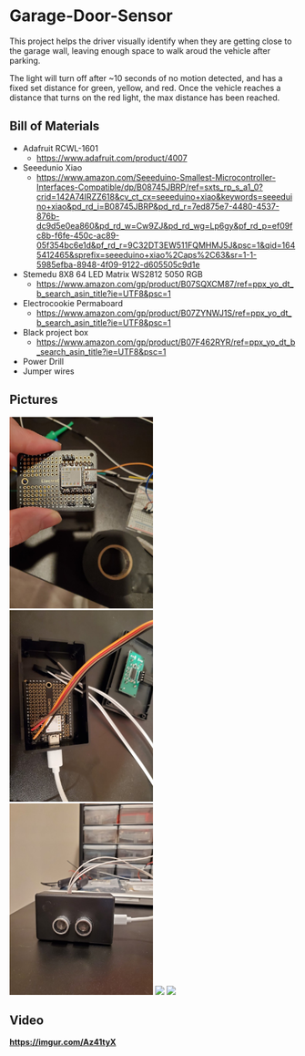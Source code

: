 # Garage-Door-Sensor

This project helps the driver visually identify when they are getting close to the garage wall, leaving enough space to walk aroud the vehicle after parking.

The light will turn off after ~10 seconds of no motion detected, and has a fixed set distance for green, yellow, and red. Once the vehicle reaches a distance that turns on the red light, the max distance has been reached.

## Bill of Materials

- Adafruit RCWL-1601
  - https://www.adafruit.com/product/4007
- Seeedunio Xiao
  - https://www.amazon.com/Seeeduino-Smallest-Microcontroller-Interfaces-Compatible/dp/B08745JBRP/ref=sxts_rp_s_a1_0?crid=142A74IRZZ618&cv_ct_cx=seeeduino+xiao&keywords=seeeduino+xiao&pd_rd_i=B08745JBRP&pd_rd_r=7ed875e7-4480-4537-876b-dc9d5e0ea860&pd_rd_w=Cw9ZJ&pd_rd_wg=Lp6gy&pf_rd_p=ef09fc8b-f6fe-450c-ac89-05f354bc6e1d&pf_rd_r=9C32DT3EW511FQMHMJ5J&psc=1&qid=1645412465&sprefix=seeeduino+xiao%2Caps%2C63&sr=1-1-5985efba-8948-4f09-9122-d605505c9d1e
- Stemedu 8X8 64 LED Matrix WS2812 5050 RGB
  - https://www.amazon.com/gp/product/B07SQXCM87/ref=ppx_yo_dt_b_search_asin_title?ie=UTF8&psc=1
- Electrocookie Permaboard
  - https://www.amazon.com/gp/product/B07ZYNWJ1S/ref=ppx_yo_dt_b_search_asin_title?ie=UTF8&psc=1
- Black project box
  - https://www.amazon.com/gp/product/B07F462RYR/ref=ppx_yo_dt_b_search_asin_title?ie=UTF8&psc=1
- Power Drill
- Jumper wires


## Pictures

<img src="Images/20220126_194256.jpg" width="50%" />

<img src="Images/20220126_203707.jpg" width="50%" />

<img src="Images/20220126_204557.jpg" width="50%" />

<img src="Images/20220208_141319.jpg" width="50%" />

<img src="Images/20220208_141325.jpg" width="50%" />

## Video

**https://imgur.com/Az41tyX**
